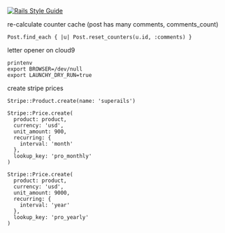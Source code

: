 [![Rails Style Guide](https://img.shields.io/badge/code_style-rubocop-brightgreen.svg)](https://github.com/rubocop/rubocop-rails)

re-calculate counter cache (post has many comments, comments_count)
```
Post.find_each { |u| Post.reset_counters(u.id, :comments) }
```

letter opener on cloud9
```
printenv
export BROWSER=/dev/null
export LAUNCHY_DRY_RUN=true
```

create stripe prices
```
Stripe::Product.create(name: 'superails')

Stripe::Price.create(
  product: product,
  currency: 'usd',
  unit_amount: 900,
  recurring: {
    interval: 'month'
  },
  lookup_key: 'pro_monthly'
)

Stripe::Price.create(
  product: product,
  currency: 'usd',
  unit_amount: 9000,
  recurring: {
    interval: 'year'
  },
  lookup_key: 'pro_yearly'
)
```